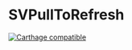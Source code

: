 # SVPullToRefresh

[![Carthage compatible](https://img.shields.io/badge/Carthage-compatible-4BC51D.svg?style=flat)](https://github.com/Carthage/Carthage)
